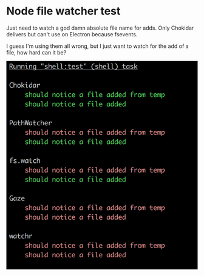 # Node file watcher test

Just need to watch a god damn absolute file name for adds. Only Chokidar delivers but can't use on Electron because fsevents.

I guess I'm using them all wrong, but I just want to watch for the add of a file, how hard can it be?

![Latest run](latest-run.png "Latest run")
